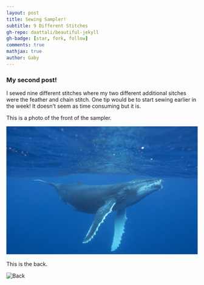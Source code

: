 ```yaml
---
layout: post
title: Sewing Sampler!
subtitle: 9 Different Stitches
gh-repo: daattali/beautiful-jekyll
gh-badge: [star, fork, follow]
comments: true
mathjax: true
author: Gaby
---
```

### My second post!

I sewed nine different stitches where my two different additional sitches were the feather and chain stitch. One tip would be to start sewing earlier in the week! It doesn't seem as time consuming but it is. 

This is a photo of the front of the sampler. 

![Whale](/assets/img/humpback-whale.jpg) 

This is the back. 

![Back](/assests/img/sewingsampler2.png)
